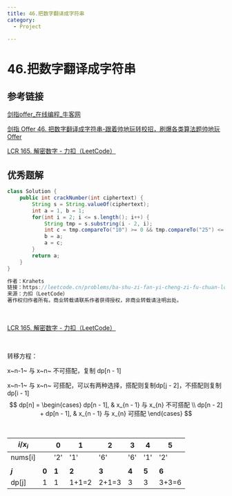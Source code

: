 ```yaml
---
title: 46.把数字翻译成字符串
category:
  - Project

---
```


# 46.把数字翻译成字符串

## 参考链接

[剑指offer_在线编程_牛客网](https://www.nowcoder.com/exam/oj/ta?page=1&tpId=13&type=265)

[剑指 Offer 46. 把数字翻译成字符串-跟着帅地玩转校招，刷爆各类算法题帅地玩Offer](https://www.playoffer.cn/594.html)

[LCR 165. 解密数字 - 力扣（LeetCode）](https://leetcode.cn/problems/ba-shu-zi-fan-yi-cheng-zi-fu-chuan-lcof/solutions/199945/mian-shi-ti-46-ba-shu-zi-fan-yi-cheng-zi-fu-chua-6/)



## 优秀题解

```java
class Solution {
    public int crackNumber(int ciphertext) {
        String s = String.valueOf(ciphertext);
        int a = 1, b = 1;
        for(int i = 2; i <= s.length(); i++) {
            String tmp = s.substring(i - 2, i);
            int c = tmp.compareTo("10") >= 0 && tmp.compareTo("25") <= 0 ? a + b : a;
            b = a;
            a = c;
        }
        return a;
    }
}

作者：Krahets
链接：https://leetcode.cn/problems/ba-shu-zi-fan-yi-cheng-zi-fu-chuan-lcof/solutions/199945/mian-shi-ti-46-ba-shu-zi-fan-yi-cheng-zi-fu-chua-6/
来源：力扣（LeetCode）
著作权归作者所有。商业转载请联系作者获得授权，非商业转载请注明出处。
```

<br/>

[LCR 165. 解密数字 - 力扣（LeetCode）](https://leetcode.cn/problems/ba-shu-zi-fan-yi-cheng-zi-fu-chuan-lcof/solutions/199945/mian-shi-ti-46-ba-shu-zi-fan-yi-cheng-zi-fu-chua-6/)

<br/>

转移方程：

x~n-1~ 与 x~n~ 不可搭配，复制 dp[n - 1]

x~n-1~ 与 x~n~ 可搭配，可以有两种选择，搭配则复制dp[j - 2]，不搭配则复制dp[i - 1]
$$
dp[n] = 
\begin{cases}
dp[n - 1], & x_{n - 1} 与 x_{n} 不可搭配
\\
dp[n - 2] + dp[n - 1], & x_{n - 1} 与 x_{n} 可搭配
\end{cases}
$$


<br/>

| $i / x_i$ |       | **0** | **1** | **2** | **3** | **4** | **5** |
| --------- | ----- | ----- | ----- | ----- | ----- | ----- | ----- |
| nums[i]   |       | '2'   | '1'   | '6'   | '6'   | '1'   | '2'   |
|           |       |       |       |       |       |       |       |
| **$j$**   | **0** | **1** | **2** | **3** | **4** | **5** | **6** |
| dp[j]     | 1     | 1     | 1+1=2 | 2+1=3 | 3     | 3     | 3+3=6 |

<br/>

